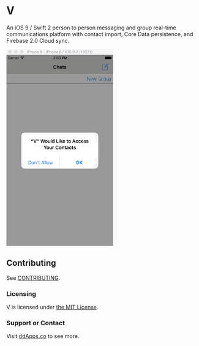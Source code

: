 # V
An iOS 9 / Swift 2 person to person messaging and group real-time communications platform with contact import, Core Data persistence, and Firebase 2.0 Cloud sync.

![](art/screenshot/V17.gif?raw=true)

## Contributing
See [CONTRIBUTING](CONTRIBUTING.md).

### Licensing
V is licensed under [the MIT License](LICENSE).

### Support or Contact
Visit [ddApps.co](http://ddapps.co) to see more.
